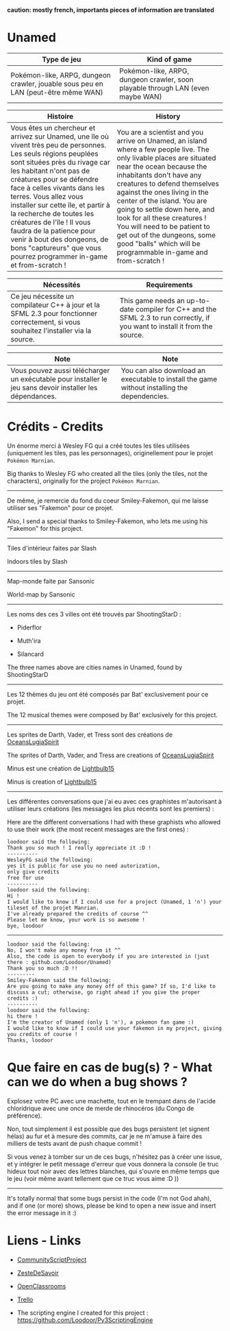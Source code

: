 **caution: mostly french, importants pieces of information are translated**

# Unamed

Type de jeu | Kind of game
----------- | ------------
Pokémon-like, ARPG, dungeon crawler, jouable sous peu en LAN (peut-être même WAN) | Pokémon-like, ARPG, dungeon crawler, soon playable through LAN (even maybe WAN)

Histoire | History
-------- | -------
Vous êtes un chercheur et arrivez sur Unamed, une île où vivent très peu de personnes. Les seuls régions peuplées sont situées près du rivage car les habitant n'ont pas de créatures pour se défendre face à celles vivants dans les terres. Vous allez vous installer sur cette île, et partir à la recherche de toutes les créatures de l'île ! Il vous faudra de la patience pour venir à bout des dongeons, de bons "captureurs" que vous pourrez programmer in-game et from-scratch ! | You are a scientist and you arrive on Unamed, an island where a few people live. The only livable places are situated near the ocean because the inhabitants don't have any creatures to defend themselves against the ones living in the center of the island. You are going to settle down here, and look for all these creatures ! You will need to be patient to get out of the dungeons, some good "balls" which will be programmable in-game and from-scratch !

Nécessités | Requirements
---------- | ------------
Ce jeu nécessite un compilateur C++ à jour et la SFML 2.3 pour fonctionner correctement, si vous souhaitez l'installer via la source. | This game needs an up-to-date compiler for C++ and the SFML 2.3 to run correctly, if you want to install it from the source.

Note | Note
---- | ----
Vous pouvez aussi télécharger un exécutable pour installer le jeu sans devoir installer les dépendances. | You can also download an executable to install the game without installing the dependencies.

# Crédits - Credits

Un énorme merci à Wesley FG qui a créé toutes les tiles utilisées (uniquement les tiles, pas les personnages), originellement pour le projet `Pokémon Marnian`.

Big thanks to Wesley FG who created all the tiles (only the tiles, not the characters), originally for the project `Pokémon Marnian`.

----

De même, je remercie du fond du coeur Smiley-Fakemon, qui me laisse utiliser ses "Fakemon" pour ce projet.

Also, I send a special thanks to Smiley-Fakemon, who lets me using his "Fakemon" for this project.

----

Tiles d'intérieur faites par Slash

Indoors tiles by Slash

----

Map-monde faite par Sansonic

World-map by Sansonic

----

Les noms des ces 3 villes ont été trouvés par ShootingStarD :

- Piderflor

- Muth'ira

- Silancard

The three names above are cities names in Unamed, found by ShootingStarD

----

Les 12 thèmes du jeu ont été composés par Bat' exclusivement pour ce projet.

The 12 musical themes were composed by Bat' exclusively for this project.

----

Les sprites de Darth, Vader, et Tress sont des créations de [OceansLugiaSpirit](http://oceanslugiaspirit.deviantart.com/)

The sprites of Darth, Vader, and Tress are creations of [OceansLugiaSpirit](http://oceanslugiaspirit.deviantart.com/)

Minus est une création de [Lightbulb15](http://lightbulb15.deviantart.com)

Minus is creation of [Lightbulb15](http://lightbulb15.deviantart.com)

----

Les différentes conversations que j'ai eu avec ces graphistes m'autorisant à utiliser leurs créations (les messages les plus récents sont les premiers) :

Here are the different conversations I had with these graphists who allowed to use their work (the most recent messages are the first ones) :

```
loodoor said the following:  
Thank you so much ! I really appreciate it :D !  
----------  
WesleyFG said the following:  
yes it is public for use you no need autorization,  
only give credits  
free for use  
----------  
loodoor said the following:  
Hi !  
I would like to know if I could use for a project (Unamed, 1 'n') your tileset of the projet Manrian.  
I've already prepared the credits of course ^^  
Please let me know, your work is so awesome !  
bye, loodoor
```

----

```
loodoor said the following:  
No, I won't make any money from it ^^  
Also, the code is open to everybody if you are interested in (just there : github.com/Loodoor/Unamed)  
Thank you so much :D !!  
---------  
Smiley-Fakemon said the following:  
Are you going to make any money off of this game? If so, I'd like to discuss a cut; otherwise, go right ahead if you give the proper credits :)  
----------  
loodoor said the following:  
hi there !  
I'm the creator of Unamed (only 1 'n'), a pokemon fan game :)  
I would like to know if I could use your fakemon in my project, giving you credits of course !  
Thanks, loodoor
```

# Que faire en cas de bug(s) ? - What can we do when a bug shows ?

Explosez votre PC avec une machette, tout en le trempant dans de l'acide chloridrique avec une once de merde de rhinocéros (du Congo de préférence).

Non, tout simplement il est possible que des bugs persistent (et signent hélas) au fur et à mesure des commits, car je ne m'amuse à faire des milliers de tests avant de push chaque commit !

Si vous venez à tomber sur un de ces bugs, n'hésitez pas à créer une issue, et y intégrer le petit message d'erreur que vous donnera la console (le truc hideux tout noir avec des lettres blanches, qui s'ouvre en même temps que le jeu (voir même avant tellement que ce truc vous aime :D ))

----

It's totally normal that some bugs persist in the code (I'm not God ahah), and if one (or more) shows, please be kind to open a new issue and insert the error message in it :)

# Liens - Links

* [CommunityScriptProject](http://communityscriptproject.com/forum/index.php?topic=1529.0)

* [ZesteDeSavoir](https://zestedesavoir.com/forums/sujet/4155/unamed/)

* [OpenClassrooms](https://openclassrooms.com/forum/sujet/arpg-pygame-2d-unamed)

* [Trello](https://trello.com/b/JdzEnDJf)

* The scripting engine I created for this project : https://github.com/Loodoor/Py3ScriptingEngine
